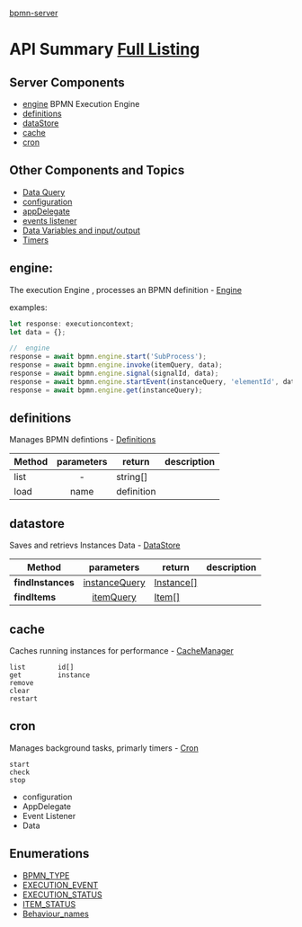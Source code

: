 [bpmn-server](api/README.md)

# API Summary [Full Listing](api/README.md)

## Server Components

- [engine](#engine) BPMN Execution Engine
- [definitions](#definitions)
- [dataStore](#datastore)
- [cache](#cache)
- [cron](#cron)

## Other Components and Topics

- [Data Query](dataQuery.md)
- [configuration](#configuration)
- [appDelegate](#appDelegate)
- [events listener](#events)
- [Data Variables and input/output](data.md)
- [Timers](timers.md)

## engine:

The execution Engine , processes an BPMN definition - [Engine](api/classes/server_Engine.Engine.md)

examples:

```javascript
let response: executioncontext;
let data = {};

//  engine
response = await bpmn.engine.start('SubProcess');
response = await bpmn.engine.invoke(itemQuery, data);
response = await bpmn.engine.signal(signalId, data);
response = await bpmn.engine.startEvent(instanceQuery, 'elementId', data);
response = await bpmn.engine.get(instanceQuery);
```

## definitions

Manages BPMN defintions - [Definitions](api/classes/elements_Definition.Definition.md)

| Method | parameters | return     | description |
| ------ | :--------: | ---------- | ----------- |
| list   |     -      | string[]   |
| load   |    name    | definition |

## datastore

Saves and retrievs Instances Data - [DataStore](api/classes/datastore_DataStore.DataStore.md)

| Method            |                   parameters                   | return                                        | description |
| ----------------- | :--------------------------------------------: | --------------------------------------------- | ----------- |
| **findInstances** | [instanceQuery](dataQuery.md#instance-query) | [Instance[]](api/interfaces/interfaces_DataObjects.IInstanceData.md) |             |
| **findItems**     |     [itemQuery](dataQuery.md#item-query)     | [Item[]](api/interfaces/interfaces_DataObjects.IItemData.md)         |             |

## cache

Caches running instances for performance - [CacheManager](api/modules/server_CacheManager.md)

```
list		id[]
get			instance
remove
clear
restart
```

## cron

Manages background tasks, primarly timers - [Cron](api/modules/server_Cron.md)

```
start
check
stop
```

- configuration
- AppDelegate
- Event Listener
- Data

## Enumerations

- [BPMN_TYPE](api/enums/interfaces_Enums.BPMN_TYPE.md)
- [EXECUTION_EVENT](api/enums/interfaces_Enums.BPMN_TYPE.md)
- [EXECUTION_STATUS](api/enums/interfaces_Enums.EXECUTION_STATUS.md)
- [ITEM_STATUS](api/enums/interfaces_Enums.ITEM_STATUS.md)
- [Behaviour_names](api/modules/elements_behaviours_BehaviourLoader.md#behaviour_names)
